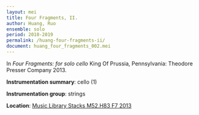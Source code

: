 ```yaml
---
layout: mei
title: Four Fragments, II.  
author: Huang, Ruo
ensemble: solo
period: 2010-2019
permalink: /huang-four-fragments-ii/
document: huang_four_fragments_002.mei
---
```


In *Four Fragments: for solo cello* King Of Prussia, Pennsylvania: Theodore Presser Company 2013.

**Instrumentation summary**: cello (1) 

**Instrumentation group**: strings 

**Location**: <a href="https://tufts.primo.exlibrisgroup.com/permalink/01TUN_INST/1kc9gia/alma991018306186903851" target="_blank">Music Library Stacks M52.H83 F7 2013</a>